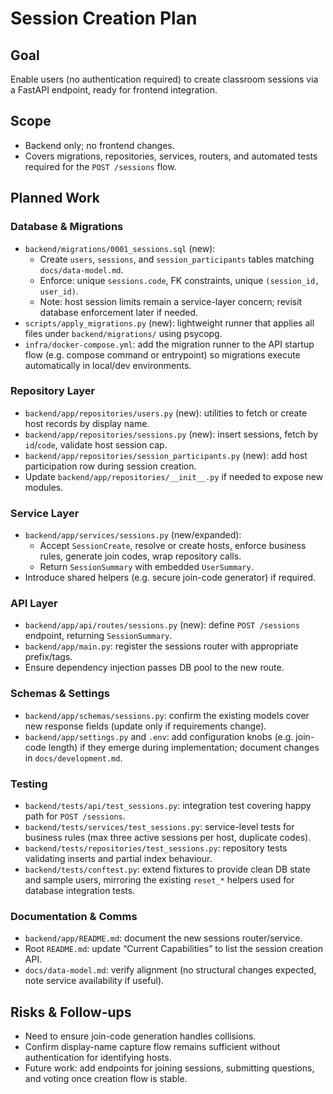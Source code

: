 # Session Creation Plan

## Goal

Enable users (no authentication required) to create classroom sessions via a FastAPI endpoint, ready for frontend integration.

## Scope

- Backend only; no frontend changes.
- Covers migrations, repositories, services, routers, and automated tests required for the `POST /sessions` flow.

## Planned Work

### Database & Migrations

 - `backend/migrations/0001_sessions.sql` (new):
	- Create `users`, `sessions`, and `session_participants` tables matching `docs/data-model.md`.
	- Enforce: unique `sessions.code`, FK constraints, unique `(session_id, user_id)`.
	- Note: host session limits remain a service-layer concern; revisit database enforcement later if needed.
- `scripts/apply_migrations.py` (new): lightweight runner that applies all files under `backend/migrations/` using psycopg.
- `infra/docker-compose.yml`: add the migration runner to the API startup flow (e.g. compose command or entrypoint) so migrations execute automatically in local/dev environments.

### Repository Layer

- `backend/app/repositories/users.py` (new): utilities to fetch or create host records by display name.
- `backend/app/repositories/sessions.py` (new): insert sessions, fetch by `id`/`code`, validate host session cap.
- `backend/app/repositories/session_participants.py` (new): add host participation row during session creation.
- Update `backend/app/repositories/__init__.py` if needed to expose new modules.

### Service Layer

- `backend/app/services/sessions.py` (new/expanded):
	- Accept `SessionCreate`, resolve or create hosts, enforce business rules, generate join codes, wrap repository calls.
	- Return `SessionSummary` with embedded `UserSummary`.
- Introduce shared helpers (e.g. secure join-code generator) if required.

### API Layer

- `backend/app/api/routes/sessions.py` (new): define `POST /sessions` endpoint, returning `SessionSummary`.
- `backend/app/main.py`: register the sessions router with appropriate prefix/tags.
- Ensure dependency injection passes DB pool to the new route.

### Schemas & Settings

- `backend/app/schemas/sessions.py`: confirm the existing models cover new response fields (update only if requirements change).
- `backend/app/settings.py` and `.env`: add configuration knobs (e.g. join-code length) if they emerge during implementation; document changes in `docs/development.md`.

### Testing

- `backend/tests/api/test_sessions.py`: integration test covering happy path for `POST /sessions`.
- `backend/tests/services/test_sessions.py`: service-level tests for business rules (max three active sessions per host, duplicate codes).
- `backend/tests/repositories/test_sessions.py`: repository tests validating inserts and partial index behaviour.
- `backend/tests/conftest.py`: extend fixtures to provide clean DB state and sample users, mirroring the existing `reset_*` helpers used for database integration tests.

### Documentation & Comms

- `backend/app/README.md`: document the new sessions router/service.
- Root `README.md`: update “Current Capabilities” to list the session creation API.
- `docs/data-model.md`: verify alignment (no structural changes expected, note service availability if useful).

## Risks & Follow-ups

- Need to ensure join-code generation handles collisions.
- Confirm display-name capture flow remains sufficient without authentication for identifying hosts.
- Future work: add endpoints for joining sessions, submitting questions, and voting once creation flow is stable.


